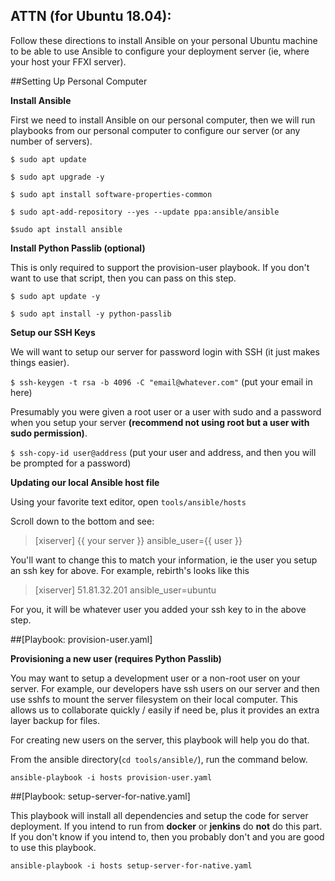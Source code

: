 ## ATTN (for Ubuntu 18.04):
Follow these directions to install Ansible on your personal Ubuntu machine to be able to use Ansible to configure your deployment server (ie, where your host your FFXI server).

##Setting Up Personal Computer

 **Install Ansible**
 
First we need to install Ansible on our personal computer, then we will run playbooks from our personal computer to configure our server (or any number of servers).

 `$ sudo apt update`

 `$ sudo apt upgrade -y`

 `$ sudo apt install software-properties-common`
 
 `$ sudo apt-add-repository --yes --update ppa:ansible/ansible`
 
 `$sudo apt install ansible`
 
 **Install Python Passlib (optional)**
 
 This is only required to support the provision-user playbook. If you don't want to use that script, then you can pass on this step.
 
 `$ sudo apt update -y`
 
 `$ sudo apt install -y python-passlib`
 
 **Setup our SSH Keys**
 
 We will want to setup our server for password login with SSH (it just makes things easier).
 
 `$ ssh-keygen -t rsa -b 4096 -C "email@whatever.com"` (put your email in here)
 
 Presumably you were given a root user or a user with sudo and a password when you setup your server **(recommend not using root but a user with sudo permission)**.
 
 `$ ssh-copy-id user@address` (put your user and address, and then you will be prompted for a password)
 
 **Updating our local Ansible host file**
 
 Using your favorite text editor, open `tools/ansible/hosts`
 
 Scroll down to the bottom and see:

> [xiserver]
> {{ your server }} ansible_user={{ user }}

You'll want to change this to match your information, ie the user you setup an ssh key for above. For example, rebirth's looks like this

> [xiserver]
> 51.81.32.201 ansible_user=ubuntu

For you, it will be whatever user you added your ssh key to in the above step.

 ##[Playbook: provision-user.yaml]
 
 **Provisioning a new user (requires Python Passlib)**
  
 You may want to setup a development user or a non-root user on your server.
 For example, our developers have ssh users on our server and then use sshfs to mount the server filesystem
 on their local computer. This allows us to collaborate quickly / easily if need be, plus it provides an extra layer
 backup for files.
 
 For creating new users on the server, this playbook will help you do that.
 
 From the ansible directory(`cd tools/ansible/`), run the command below. 
 
 `ansible-playbook -i hosts provision-user.yaml`
 
##[Playbook: setup-server-for-native.yaml]

This playbook will install all dependencies and setup the code for server deployment.
If you intend to run from **docker** or **jenkins** do **not** do this part.
If you don't know if you intend to, then you probably don't and you are good to use this playbook.

`ansible-playbook -i hosts setup-server-for-native.yaml`
